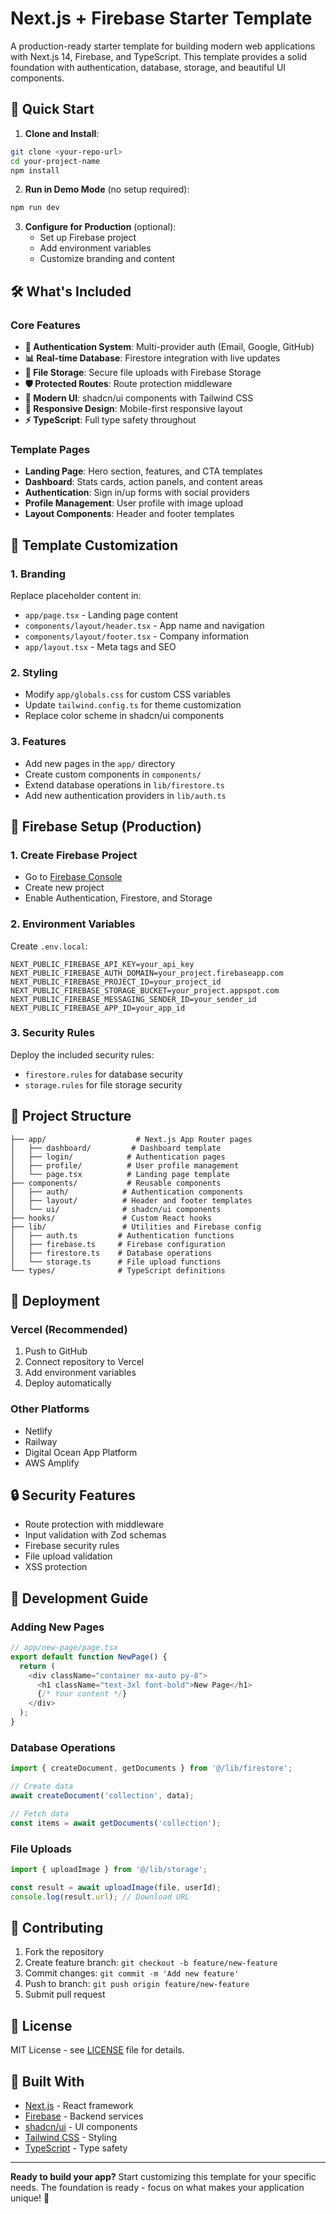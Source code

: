 # Next.js + Firebase Starter Template

A production-ready starter template for building modern web applications with Next.js 14, Firebase, and TypeScript. This template provides a solid foundation with authentication, database, storage, and beautiful UI components.

## 🚀 Quick Start

1. **Clone and Install**:
```bash
git clone <your-repo-url>
cd your-project-name
npm install
```

2. **Run in Demo Mode** (no setup required):
```bash
npm run dev
```

3. **Configure for Production** (optional):
   - Set up Firebase project
   - Add environment variables
   - Customize branding and content

## 🛠️ What's Included

### Core Features
- **🔐 Authentication System**: Multi-provider auth (Email, Google, GitHub)
- **📊 Real-time Database**: Firestore integration with live updates
- **📁 File Storage**: Secure file uploads with Firebase Storage
- **🛡️ Protected Routes**: Route protection middleware
- **🎨 Modern UI**: shadcn/ui components with Tailwind CSS
- **📱 Responsive Design**: Mobile-first responsive layout
- **⚡ TypeScript**: Full type safety throughout

### Template Pages
- **Landing Page**: Hero section, features, and CTA templates
- **Dashboard**: Stats cards, action panels, and content areas
- **Authentication**: Sign in/up forms with social providers
- **Profile Management**: User profile with image upload
- **Layout Components**: Header and footer templates

## 🎯 Template Customization

### 1. Branding
Replace placeholder content in:
- `app/page.tsx` - Landing page content
- `components/layout/header.tsx` - App name and navigation
- `components/layout/footer.tsx` - Company information
- `app/layout.tsx` - Meta tags and SEO

### 2. Styling
- Modify `app/globals.css` for custom CSS variables
- Update `tailwind.config.ts` for theme customization
- Replace color scheme in shadcn/ui components

### 3. Features
- Add new pages in the `app/` directory
- Create custom components in `components/`
- Extend database operations in `lib/firestore.ts`
- Add new authentication providers in `lib/auth.ts`

## 🔧 Firebase Setup (Production)

### 1. Create Firebase Project
- Go to [Firebase Console](https://console.firebase.google.com/)
- Create new project
- Enable Authentication, Firestore, and Storage

### 2. Environment Variables
Create `.env.local`:
```env
NEXT_PUBLIC_FIREBASE_API_KEY=your_api_key
NEXT_PUBLIC_FIREBASE_AUTH_DOMAIN=your_project.firebaseapp.com
NEXT_PUBLIC_FIREBASE_PROJECT_ID=your_project_id
NEXT_PUBLIC_FIREBASE_STORAGE_BUCKET=your_project.appspot.com
NEXT_PUBLIC_FIREBASE_MESSAGING_SENDER_ID=your_sender_id
NEXT_PUBLIC_FIREBASE_APP_ID=your_app_id
```

### 3. Security Rules
Deploy the included security rules:
- `firestore.rules` for database security
- `storage.rules` for file storage security

## 📁 Project Structure

```
├── app/                    # Next.js App Router pages
│   ├── dashboard/         # Dashboard template
│   ├── login/            # Authentication pages
│   ├── profile/          # User profile management
│   └── page.tsx          # Landing page template
├── components/           # Reusable components
│   ├── auth/            # Authentication components
│   ├── layout/          # Header and footer templates
│   └── ui/              # shadcn/ui components
├── hooks/               # Custom React hooks
├── lib/                 # Utilities and Firebase config
│   ├── auth.ts         # Authentication functions
│   ├── firebase.ts     # Firebase configuration
│   ├── firestore.ts    # Database operations
│   └── storage.ts      # File upload functions
└── types/              # TypeScript definitions
```

## 🚀 Deployment

### Vercel (Recommended)
1. Push to GitHub
2. Connect repository to Vercel
3. Add environment variables
4. Deploy automatically

### Other Platforms
- Netlify
- Railway
- Digital Ocean App Platform
- AWS Amplify

## 🔒 Security Features

- Route protection with middleware
- Input validation with Zod schemas
- Firebase security rules
- File upload validation
- XSS protection

## 📖 Development Guide

### Adding New Pages
```typescript
// app/new-page/page.tsx
export default function NewPage() {
  return (
    <div className="container mx-auto py-8">
      <h1 className="text-3xl font-bold">New Page</h1>
      {/* Your content */}
    </div>
  );
}
```

### Database Operations
```typescript
import { createDocument, getDocuments } from '@/lib/firestore';

// Create data
await createDocument('collection', data);

// Fetch data
const items = await getDocuments('collection');
```

### File Uploads
```typescript
import { uploadImage } from '@/lib/storage';

const result = await uploadImage(file, userId);
console.log(result.url); // Download URL
```

## 🤝 Contributing

1. Fork the repository
2. Create feature branch: `git checkout -b feature/new-feature`
3. Commit changes: `git commit -m 'Add new feature'`
4. Push to branch: `git push origin feature/new-feature`
5. Submit pull request

## 📄 License

MIT License - see [LICENSE](LICENSE) file for details.

## 🙏 Built With

- [Next.js](https://nextjs.org/) - React framework
- [Firebase](https://firebase.google.com/) - Backend services
- [shadcn/ui](https://ui.shadcn.com/) - UI components
- [Tailwind CSS](https://tailwindcss.com/) - Styling
- [TypeScript](https://www.typescriptlang.org/) - Type safety

---

**Ready to build your app?** Start customizing this template for your specific needs. The foundation is ready - focus on what makes your application unique! 🚀